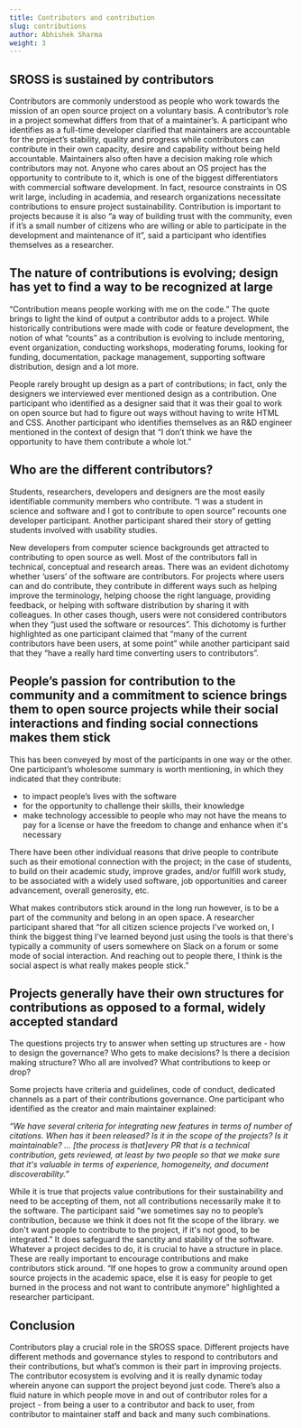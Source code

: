 ```yaml
---
title: Contributors and contribution
slug: contributions
author: Abhishek Sharma
weight: 3
---
```

## SROSS is sustained by contributors

Contributors are commonly understood as people who work towards the mission of an open source project on a voluntary basis. A contributor’s role in a project somewhat differs from that of a maintainer’s. A participant who identifies as a full-time developer clarified that maintainers are accountable for the project’s stability, quality and progress while contributors can contribute in their own capacity, desire and capability without being held accountable. Maintainers also often have a decision making role which contributors may not. Anyone who cares about an OS project has the opportunity to contribute to it, which is one of the biggest differentiators with commercial software development. In fact, resource constraints in OS writ large, including in academia, and research organizations necessitate contributions to ensure project sustainability. Contribution is important to projects because it is also “a way of building trust with the community, even if it’s a small number of citizens who are willing or able to participate in the development and maintenance of it”, said a participant who identifies themselves as a researcher.

## The nature of contributions is evolving; design has yet to find a way to be recognized at large

“Contribution means people working with me on the code.” The quote brings to light the kind of output a contributor adds to a project. While historically contributions were made with code or feature development, the notion of what “counts” as a contribution is evolving to include mentoring, event organization, conducting workshops, moderating forums, looking for funding, documentation, package management, supporting software distribution, design and a lot more.

People rarely brought up design as a part of contributions; in fact, only the designers we interviewed ever mentioned design as a contribution. One participant who identified as a designer said that it was their goal to work on open source but had to figure out ways without having to write HTML and CSS. Another participant who identifies themselves as an R&D engineer mentioned in the context of design that “I don’t think we have the opportunity to have them contribute a whole lot.”



## Who are the different contributors?

Students, researchers, developers and designers are the most easily identifiable community members who contribute. “I was a student in science and software and I got to contribute to open source” recounts one developer participant. Another participant shared their story of getting students involved with usability studies.

New developers from computer science backgrounds get attracted to contributing to open source as well. Most of the contributors fall in technical, conceptual and research areas. There was an evident dichotomy whether ‘users’ of the software are contributors. For projects where users can and do contribute, they contribute in different ways such as helping improve the terminology, helping choose the right language, providing feedback, or helping with software distribution by sharing it with colleagues. In other cases though, users were not considered contributors when they “just used the software or resources”. This dichotomy is further highlighted as one participant claimed that “many of the current contributors have been users, at some point” while another participant said that they “have a really hard time converting users to contributors”.

## People’s passion for contribution to the community and a commitment to science brings them to open source projects while their social interactions and finding social connections makes them stick

This has been conveyed by most of the participants in one way or the other. One participant’s wholesome summary is worth mentioning, in which they indicated that they contribute:

* to impact people’s lives with the software
* for the opportunity to challenge their skills, their knowledge
* make technology accessible to people who may not have the means to pay for a license or have the freedom to change and enhance when it's necessary

There have been other individual reasons that drive people to contribute such as their emotional connection with the project; in the case of students, to build on their academic study, improve grades, and/or fulfill work study, to be associated with a widely used software, job opportunities and career advancement, overall generosity, etc.

What makes contributors stick around in the long run however, is to be a part of the community and belong in an open space. A researcher participant shared that “for all citizen science projects I've worked on, I think the biggest thing I’ve learned beyond just using the tools is that there's typically a community of users somewhere on Slack on a forum or some mode of social interaction. And reaching out to people there, I think is the social aspect is what really makes people stick.”

## Projects generally have their own structures for contributions as opposed to a formal, widely accepted standard

The questions projects try to answer when setting up structures are - how to design the governance? Who gets to make decisions? Is there a decision making structure? Who all are involved? What contributions to keep or drop?

Some projects have criteria and guidelines, code of conduct, dedicated channels as a part of their contributions governance. One participant who identified as the creator and main maintainer explained:

_“We have several criteria for integrating new features in terms of number of citations. When has it been released? Is it in the scope of the projects? Is it maintainable? … \[the process is that]every PR that is a technical contribution, gets reviewed, at least by two people so that we make sure that it's valuable in terms of experience, homogeneity, and document discoverability.”_

While it is true that projects value contributions for their sustainability and need to be accepting of them, not all contributions necessarily make it to the software. The participant said “we sometimes say no to people’s contribution, because we think it does not fit the scope of the library. we don't want people to contribute to the project, if it's not good, to be integrated.” It does safeguard the sanctity and stability of the software. Whatever a project decides to do, it is crucial to have a structure in place. These are really important to encourage contributions and make contributors stick around. “If one hopes to grow a community around open source projects in the academic space, else it is easy for people to get burned in the process and not want to contribute anymore” highlighted a researcher participant.

## Conclusion

Contributors play a crucial role in the SROSS space. Different projects have different methods and governance styles to respond to contributors and their contributions, but what’s common is their part in improving projects. The contributor ecosystem is evolving and it is really dynamic today wherein anyone can support the project beyond just code. There’s also a fluid nature in which people move in and out of contributor roles for a project - from being a user to a contributor and back to user, from contributor to maintainer staff and back and many such combinations.
